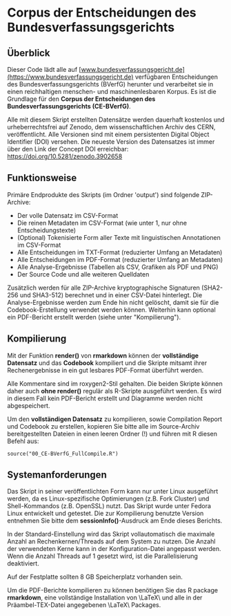 # Corpus der Entscheidungen des Bundesverfassungsgerichts

## Überblick
 Dieser Code lädt alle auf [www.bundesverfassungsgericht.de](https://www.bundesverfassungsgericht.de) verfügbaren Entscheidungen des Bundesverfassungsgerichts (BVerfG) herunter und verarbeitet sie in einen reichhaltigen menschen- und maschinenlesbaren Korpus. Es ist die Grundlage für den **Corpus der Entscheidungen des Bundesverfassungsgerichts (CE-BVerfG)**.

 Alle mit diesem Skript erstellten Datensätze werden dauerhaft kostenlos und urheberrechtsfrei auf Zenodo, dem wissenschaftlichen Archiv des CERN, veröffentlicht. Alle Versionen sind mit einem persistenten Digital Object Identifier (DOI) versehen. Die neueste Version des Datensatzes ist immer über den Link der Concept DOI erreichbar: <https://doi.org/10.5281/zenodo.3902658>



## Funktionsweise

 Primäre Endprodukte des Skripts (im Ordner 'output') sind folgende ZIP-Archive:
 
- Der volle Datensatz im CSV-Format
- Die reinen Metadaten im CSV-Format (wie unter 1, nur ohne Entscheidungstexte)
- (Optional) Tokenisierte Form aller Texte mit linguistischen Annotationen im CSV-Format
- Alle Entscheidungen im TXT-Format (reduzierter Umfang an Metadaten)
- Alle Entscheidungen im PDF-Format (reduzierter Umfang an Metadaten)
- Alle Analyse-Ergebnisse (Tabellen als CSV, Grafiken als PDF und PNG)
- Der Source Code und alle weiteren Quelldaten


 Zusätzlich werden für alle ZIP-Archive kryptographische Signaturen (SHA2-256 und SHA3-512) berechnet und in einer CSV-Datei hinterlegt. Die Analyse-Ergebnisse werden zum Ende hin nicht gelöscht, damit sie für die Codebook-Erstellung verwendet werden können.  Weiterhin kann optional ein PDF-Bericht erstellt werden (siehe unter "Kompilierung").




## Kompilierung

Mit der Funktion **render()** von **rmarkdown** können der **vollständige Datensatz** und das **Codebook** kompiliert und die Skripte mitsamt ihrer Rechenergebnisse in ein gut lesbares PDF-Format überführt werden.

Alle Kommentare sind im roxygen2-Stil gehalten. Die beiden Skripte können daher auch **ohne render()** regulär als R-Skripte ausgeführt werden. Es wird in diesem Fall kein PDF-Bericht erstellt und Diagramme werden nicht abgespeichert.
 
Um den **vollständigen Datensatz** zu kompilieren, sowie Compilation Report und Codebook zu erstellen, kopieren Sie bitte alle im Source-Archiv bereitgestellten Dateien in einen leeren Ordner (!) und führen mit R diesen Befehl aus:


```
source("00_CE-BVerfG_FullCompile.R")
```


## Systemanforderungen

Das Skript in seiner veröffentlichten Form kann nur unter Linux ausgeführt werden, da es Linux-spezifische Optimierungen (z.B. Fork Cluster) und Shell-Kommandos (z.B. OpenSSL) nutzt. Das Skript wurde unter Fedora Linux entwickelt und getestet. Die zur Kompilierung benutzte Version entnehmen Sie bitte dem **sessionInfo()**-Ausdruck am Ende dieses Berichts.

In der Standard-Einstellung wird das Skript vollautomatisch die maximale Anzahl an Rechenkernen/Threads auf dem System zu nutzen. Die Anzahl der verwendeten Kerne kann in der Konfiguration-Datei angepasst werden. Wenn die Anzahl Threads auf 1 gesetzt wird, ist die Parallelisierung deaktiviert.

 Auf der Festplatte sollten 8 GB Speicherplatz vorhanden sein.
 
Um die PDF-Berichte kompilieren zu können benötigen Sie das R package **rmarkdown**, eine vollständige Installation von \LaTeX\ und alle in der Präambel-TEX-Datei angegebenen \LaTeX\ Packages.

